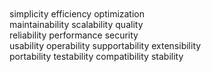 <div tagcloud large style="padding-top: 50px">
  <span tagcloud-weight="4">simplicity</span>
  <span tagcloud-weight="11">efficiency</span>
  <span tagcloud-weight="2">optimization</span>
  <br/>
  <span tagcloud-weight="7">maintainability</span>
  <span tagcloud-weight="3">scalability</span>
  <span tagcloud-weight="5">quality</span>
  <br/>
  <span tagcloud-weight="4">reliability</span>
  <span tagcloud-weight="6">performance</span>
  <span tagcloud-weight="11">security</span>
  
  <br/>
  <span tagcloud-weight="3">usability</span>
  <span tagcloud-weight="1">operability</span>
  <span tagcloud-weight="5">supportability</span>
  <span tagcloud-weight="2">extensibility</span>
  <br/>
  <span tagcloud-weight="1">portability</span>
  <span tagcloud-weight="8">testability</span>
  <span tagcloud-weight="2">compatibility</span>
  <span tagcloud-weight="5">stability</span>
 </div>
